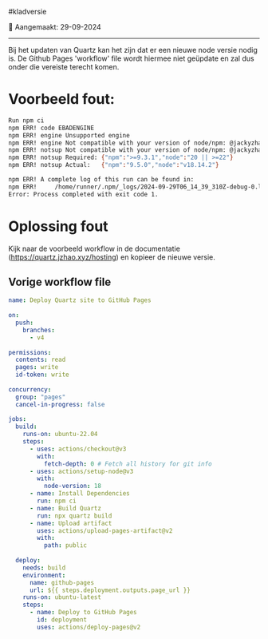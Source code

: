 #kladversie 

📅 Aangemaakt: 29-09-2024

---
Bij het updaten van Quartz kan het zijn dat er een nieuwe node versie nodig is. De Github Pages 'workflow' file wordt hiermee niet geüpdate en zal dus onder die vereiste terecht komen.

# Voorbeeld fout:
```Bash
Run npm ci
npm ERR! code EBADENGINE
npm ERR! engine Unsupported engine
npm ERR! engine Not compatible with your version of node/npm: @jackyzha0/quartz@4.4.0
npm ERR! notsup Not compatible with your version of node/npm: @jackyzha0/quartz@4.4.0
npm ERR! notsup Required: {"npm":">=9.3.1","node":"20 || >=22"}
npm ERR! notsup Actual:   {"npm":"9.5.0","node":"v18.14.2"}

npm ERR! A complete log of this run can be found in:
npm ERR!     /home/runner/.npm/_logs/2024-09-29T06_14_39_310Z-debug-0.log
Error: Process completed with exit code 1.
```

# Oplossing fout
Kijk naar de voorbeeld workflow in de documentatie (https://quartz.jzhao.xyz/hosting) en kopieer de nieuwe versie.

## Vorige workflow file
```YAML
name: Deploy Quartz site to GitHub Pages
 
on:
  push:
    branches:
      - v4
 
permissions:
  contents: read
  pages: write
  id-token: write
 
concurrency:
  group: "pages"
  cancel-in-progress: false
 
jobs:
  build:
    runs-on: ubuntu-22.04
    steps:
      - uses: actions/checkout@v3
        with:
          fetch-depth: 0 # Fetch all history for git info
      - uses: actions/setup-node@v3
        with:
          node-version: 18
      - name: Install Dependencies
        run: npm ci
      - name: Build Quartz
        run: npx quartz build
      - name: Upload artifact
        uses: actions/upload-pages-artifact@v2
        with:
          path: public
 
  deploy:
    needs: build
    environment:
      name: github-pages
      url: ${{ steps.deployment.outputs.page_url }}
    runs-on: ubuntu-latest
    steps:
      - name: Deploy to GitHub Pages
        id: deployment
        uses: actions/deploy-pages@v2
```
